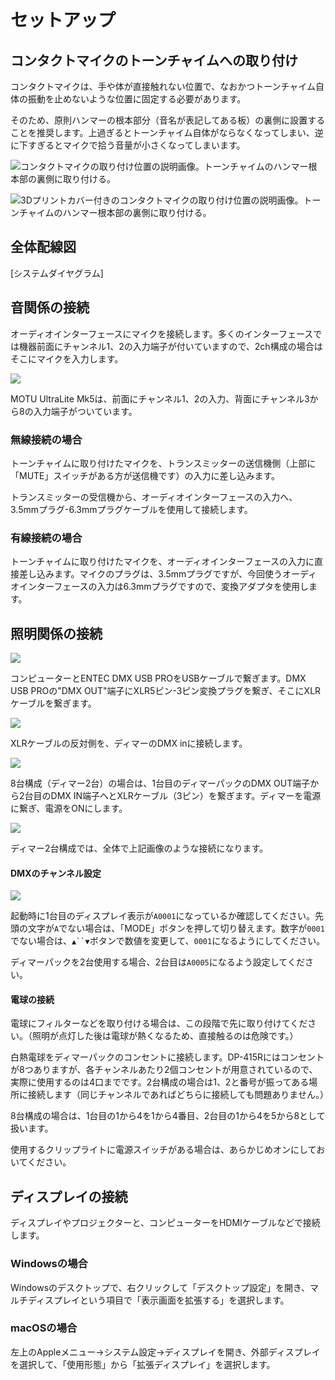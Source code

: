 # セットアップ

## コンタクトマイクのトーンチャイムへの取り付け

コンタクトマイクは、手や体が直接触れない位置で、なおかつトーンチャイム自体の振動を止めないような位置に固定する必要があります。

そのため、原則ハンマーの根本部分（音名が表記してある板）の裏側に設置することを推奨します。上過ぎるとトーンチャイム自体がならなくなってしまい、逆に下すぎるとマイクで拾う音量が小さくなってしまいます。

![コンタクトマイクの取り付け位置の説明画像。トーンチャイムのハンマー根本部の裏側に取り付ける。](./img/attach_position_direct.JPG)

![3Dプリントカバー付きのコンタクトマイクの取り付け位置の説明画像。トーンチャイムのハンマー根本部の裏側に取り付ける。](./img/attach_position_cover.JPG)

## 全体配線図

[システムダイヤグラム]

## 音関係の接続


オーディオインターフェースにマイクを接続します。多くのインターフェースでは機器前面にチャンネル1、2の入力端子が付いていますので、2ch構成の場合はそこにマイクを入力します。

![](./img/ultralite_connection.jpg)

MOTU UltraLite Mk5は、前面にチャンネル1、2の入力、背面にチャンネル3から8の入力端子がついています。


### 無線接続の場合

トーンチャイムに取り付けたマイクを、トランスミッターの送信機側（上部に「MUTE」スイッチがある方が送信機です）の入力に差し込みます。

トランスミッターの受信機から、オーディオインターフェースの入力へ、3.5mmプラグ-6.3mmプラグケーブルを使用して接続します。

### 有線接続の場合

トーンチャイムに取り付けたマイクを、オーディオインターフェースの入力に直接差し込みます。マイクのプラグは、3.5mmプラグですが、今回使うオーディオインターフェースの入力は6.3mmプラグですので、変換アダプタを使用します。


## 照明関係の接続

![](./img/dmx_connection.JPG)

コンピューターとENTEC DMX USB PROをUSBケーブルで繋ぎます。DMX USB PROの"DMX OUT"端子にXLR5ピン-3ピン変換プラグを繋ぎ、そこにXLRケーブルを繋ぎます。

![](./img/light_setup_1.JPG)

XLRケーブルの反対側を、ディマーのDMX inに接続します。

![](./img/light_setup_3.JPG)

8台構成（ディマー2台）の場合は、1台目のディマーパックのDMX OUT端子から2台目のDMX IN端子へとXLRケーブル（3ピン）を繋ぎます。ディマーを電源に繋ぎ、電源をONにします。

![](./img/light_setup_2.JPG)

ディマー2台構成では、全体で上記画像のような接続になります。

#### DMXのチャンネル設定

![](./img/light_setup_4.JPG)

起動時に1台目のディスプレイ表示が`A0001`になっているか確認してください。先頭の文字が`A`でない場合は、「MODE」ボタンを押して切り替えます。数字が`0001`でない場合は、`▲``▼`ボタンで数値を変更して、`0001`になるようにしてください。

ディマーパックを2台使用する場合、2台目は`A0005`になるよう設定してください。

#### 電球の接続

電球にフィルターなどを取り付ける場合は、この段階で先に取り付けてください。（照明が点灯した後は電球が熱くなるため、直接触るのは危険です。）

白熱電球をディマーパックのコンセントに接続します。DP-415Rにはコンセントが8つありますが、各チャンネルあたり2個コンセントが用意されているので、実際に使用するのは4口までです。2台構成の場合は1、2と番号が振ってある場所に接続します（同じチャンネルであればどちらに接続しても問題ありません。）

8台構成の場合は、1台目の1から4を1から4番目、2台目の1から4を5から8として扱います。

使用するクリップライトに電源スイッチがある場合は、あらかじめオンにしておいてください。

## ディスプレイの接続

ディスプレイやプロジェクターと、コンピューターをHDMIケーブルなどで接続します。

### Windowsの場合

Windowsのデスクトップで、右クリックして「デスクトップ設定」を開き、マルチディスプレイという項目で「表示画面を拡張する」を選択します。

### macOSの場合

左上のAppleメニュー→システム設定→ディスプレイを開き、外部ディスプレイを選択して、「使用形態」から「拡張ディスプレイ」を選択します。